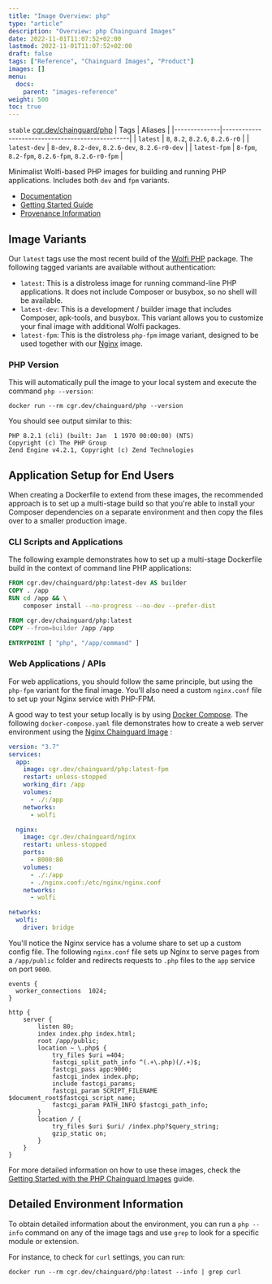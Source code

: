 ```yaml
---
title: "Image Overview: php"
type: "article"
description: "Overview: php Chainguard Images"
date: 2022-11-01T11:07:52+02:00
lastmod: 2022-11-01T11:07:52+02:00
draft: false
tags: ["Reference", "Chainguard Images", "Product"]
images: []
menu:
  docs:
    parent: "images-reference"
weight: 500
toc: true
---
```


`stable` [cgr.dev/chainguard/php](https://github.com/chainguard-images/images/tree/main/images/php)
| Tags         | Aliases                                         |
|--------------|-------------------------------------------------|
| `latest`     | `8`, `8.2`, `8.2.6`, `8.2.6-r0`                 |
| `latest-dev` | `8-dev`, `8.2-dev`, `8.2.6-dev`, `8.2.6-r0-dev` |
| `latest-fpm` | `8-fpm`, `8.2-fpm`, `8.2.6-fpm`, `8.2.6-r0-fpm` |



Minimalist Wolfi-based PHP images for building and running PHP applications. Includes both `dev` and `fpm` variants.

- [Documentation](https://edu.chainguard.dev/chainguard/chainguard-images/reference/php)
- [Getting Started Guide](https://edu.chainguard.dev/chainguard/chainguard-images/reference/php/getting-started-php/)
- [Provenance Information](https://edu.chainguard.dev/chainguard/chainguard-images/reference/php/provenance_info/)

## Image Variants

Our `latest` tags use the most recent build of the [Wolfi PHP](https://github.com/wolfi-dev/os/blob/main/php.yaml) package. The following tagged variants are available without authentication:

- `latest`: This is a distroless image for running command-line PHP applications. It does not include Composer or busybox, so no shell will be available.
- `latest-dev`: This is a development / builder image that includes Composer, apk-tools, and busybox. This variant allows you to customize your final image with additional Wolfi packages.
- `latest-fpm`: This is the distroless `php-fpm` image variant, designed to be used together with our [Nginx](https://edu.chainguard.dev/chainguard/chainguard-images/reference/nginx) image.

### PHP Version
This will automatically pull the image to your local system and execute the command `php --version`:

```shell
docker run --rm cgr.dev/chainguard/php --version
```

You should see output similar to this:

```
PHP 8.2.1 (cli) (built: Jan  1 1970 00:00:00) (NTS)
Copyright (c) The PHP Group
Zend Engine v4.2.1, Copyright (c) Zend Technologies
```

## Application Setup for End Users

When creating a Dockerfile to extend from these images, the recommended approach is to set up a multi-stage build so that you're able to install your Composer dependencies on a separate environment and then copy the files over to a smaller production image.

### CLI Scripts and Applications
The following example demonstrates how to set up a multi-stage Dockerfile build in the context of command line PHP applications:

```Dockerfile
FROM cgr.dev/chainguard/php:latest-dev AS builder
COPY . /app
RUN cd /app && \
    composer install --no-progress --no-dev --prefer-dist

FROM cgr.dev/chainguard/php:latest
COPY --from=builder /app /app

ENTRYPOINT [ "php", "/app/command" ]
```
### Web Applications / APIs
For web applications, you should follow the same principle, but using the `php-fpm` variant for the final image. You'll also need a custom `nginx.conf` file to set up your Nginx service with PHP-FPM.

A good way to test your setup locally is by using [Docker Compose](https://docs.docker.com/compose/compose-file/). The following `docker-compose.yaml` file demonstrates how to create a web server environment using the [Nginx Chainguard Image](https://edu.chainguard.dev/chainguard/chainguard-images/reference/nginx) :

```yaml
version: "3.7"
services:
  app:
    image: cgr.dev/chainguard/php:latest-fpm
    restart: unless-stopped
    working_dir: /app
    volumes:
      - ./:/app
    networks:
      - wolfi

  nginx:
    image: cgr.dev/chainguard/nginx
    restart: unless-stopped
    ports:
      - 8000:80
    volumes:
      - ./:/app
      - ./nginx.conf:/etc/nginx/nginx.conf
    networks:
      - wolfi

networks:
  wolfi:
    driver: bridge
```

You'll notice the Nginx service has a volume share to set up a custom config file. The following `nginx.conf` file sets up Nginx to serve pages from a `/app/public` folder and redirects requests to `.php` files to the `app` service on port `9000`.

```
events {
  worker_connections  1024;
}

http {
    server {
        listen 80;
        index index.php index.html;
        root /app/public;
        location ~ \.php$ {
            try_files $uri =404;
            fastcgi_split_path_info ^(.+\.php)(/.+)$;
            fastcgi_pass app:9000;
            fastcgi_index index.php;
            include fastcgi_params;
            fastcgi_param SCRIPT_FILENAME $document_root$fastcgi_script_name;
            fastcgi_param PATH_INFO $fastcgi_path_info;
        }
        location / {
            try_files $uri $uri/ /index.php?$query_string;
            gzip_static on;
        }
    }
}
```

For more detailed information on how to use these images, check the [Getting Started with the PHP Chainguard Images](https://edu.chainguard.dev/chainguard/chainguard-images/reference/php/getting-started-php/) guide.

## Detailed Environment Information

To obtain detailed information about the environment, you can run a `php --info` command on any of the image tags and use `grep` to look for a specific module or extension.

For instance, to check for `curl` settings, you can run:

```shell
docker run --rm cgr.dev/chainguard/php:latest --info | grep curl
```

